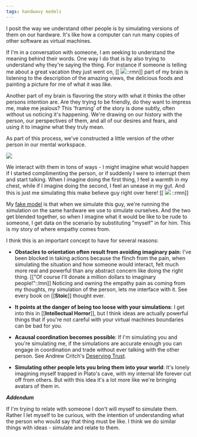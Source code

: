 ```yaml
---
tags: handwavy models
---
```


I posit the way we understand other people is by simulating versions of them on our hardware. It's like how a computer can run many copies of other software as virtual machines.

If I'm in a conversation with someone, I am seeking to understand the meaning behind their words. One way I do that is by also trying to understand why they're saying the thing. For instance if someone is telling me about a great vacation they just went on, [[ ![](https://firebasestorage.googleapis.com/v0/b/firescript-577a2.appspot.com/o/imgs%2Fapp%2Fben%2Fq9yL1YjkOm.png?alt=media&token=ad784a33-8ea9-4156-ae96-43b74e864bab)::rmn]] part of my brain is listening to the description of the amazing views, the delicious foods and painting a picture for me of what it was like. 

Another part of my brain is flavoring the story with what it thinks the other persons intention are. Are they trying to be friendly, do they want to impress me, make me jealous? This 'framing' of the story is done subtly, often without us noticing it's happening. We're drawing on our history with the person, our perspectives of them, and all of our desires and fears, and using it to imagine what they truly mean.

As part of this process, we've constructed a little version of the other person in our mental workspace.

![](https://firebasestorage.googleapis.com/v0/b/firescript-577a2.appspot.com/o/imgs%2Fapp%2Fben%2FAbVBFGQObz.png?alt=media&token=1563b9f3-e061-4e55-9b69-6a3d6dc5d534)

We interact with them in tons of ways - I might imagine what would happen if I started complimenting the person, or if suddenly I were to interrupt them and start talking. When I imagine doing the first thing, I feel a warmth in my chest, while if I imagine doing the second, I feel an unease in my gut. And this is just me simulating this make believe guy right over here! [[ ![](https://firebasestorage.googleapis.com/v0/b/firescript-577a2.appspot.com/o/imgs%2Fapp%2Fben%2FsvHtwT6p6X.png?alt=media&token=a2446436-48ef-4fcf-871e-a8079a876d51) ::rmn]]

My [fake model](https://en.wikipedia.org/wiki/All_models_are_wrong) is that when we simulate this guy, we're running the simulation on the same hardware we use to simulate ourselves. And the two get blended together, so when I imagine what it would be like to be rude to someone, I get data on the scenario by substituting "myself" in for him. This is my story of where empathy comes from. 

I think this is an important concept to have for several reasons:

- **Obstacles to orientation often result from avoiding imaginary pain**: I've been blocked in taking actions because the flinch from the pain, when simulating the situation and how someone would interact, felt much more real and powerful than any abstract concern like doing the right thing. [["Of course I'll donate a million dollars to imaginary people!"::lmn]]
Noticing and owning the empathy pain as coming from my thoughts, my simulation of the person, lets me interface with it. See every book on [[**Stoic**]] thought ever.

- **It points at the danger of being too loose with your simulations**: I get into this in [[**Intellectual Horror**]], but I think ideas are actually powerful things that if you're not careful with your virtual machines boundaries can be bad for you. 

- **Acausal coordination becomes possible**: If I'm simulating you and you're simulating me, if the simulations are accurate enough you can engage in coordination and trade without ever talking with the other person. See Andrew Critch's [Deserving Trust](https://archive.vn/UeTWw). 

- **Simulating other people lets you bring them into your world**: It's lonely imagining myself trapped in Plato's cave, with my internal life forever cut off from others. But with this idea it's a lot more like we're bringing avatars of them in.

***Addendum***

If I'm trying to relate with someone I don't will myself to simulate them. Rather I let myself to be curious, with the intention of understanding what the person who would say that thing must be like. I think we do similar things with ideas - simulate and relate to them.
